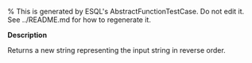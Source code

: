 % This is generated by ESQL's AbstractFunctionTestCase. Do not edit it. See ../README.md for how to regenerate it.

**Description**

Returns a new string representing the input string in reverse order.

